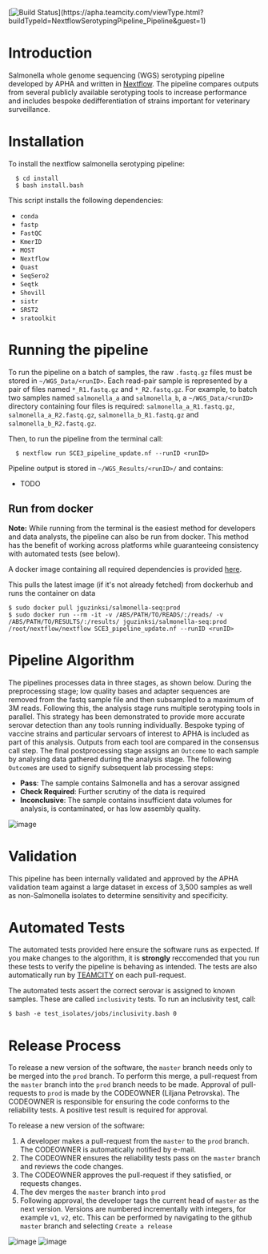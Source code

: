 [![Build Status](https://apha.teamcity.com/app/rest/builds/buildType:(id:NextflowSerotypingPipeline_Pipeline)/statusIcon)](https://apha.teamcity.com/viewType.html?buildTypeId=NextflowSerotypingPipeline_Pipeline&guest=1)

# Introduction

Salmonella whole genome sequencing (WGS) serotyping pipeline developed by APHA and written in [Nextflow](https://www.nextflow.io/). The pipeline compares outputs from several publicly available serotyping tools to increase performance and includes bespoke dedifferentiation of strains important for veterinary surveillance.

# Installation
To install the nextflow salmonella serotyping pipeline:
```
  $ cd install
  $ bash install.bash
```

This script installs the following dependencies:
- `conda`
- `fastp`
- `FastQC`
- `KmerID`
- `MOST`
- `Nextflow`
- `Quast`
- `SeqSero2`
- `Seqtk`
- `Shovill`
- `sistr`
- `SRST2`
- `sratoolkit`

# Running the pipeline

To run the pipeline on a batch of samples, the raw `.fastq.gz` files must be stored in `~/WGS_Data/<runID>`.  Each read-pair sample is represented by a pair of files named `*_R1.fastq.gz` and `*_R2.fastq.gz`. For example, to batch two samples named `salmonella_a` and `salmonella_b`, a `~/WGS_Data/<runID>` directory containing four files is required: `salmonella_a_R1.fastq.gz`, `salmonella_a_R2.fastq.gz`,  `salmonella_b_R1.fastq.gz` and `salmonella_b_R2.fastq.gz`.

Then, to run the pipeline from the terminal call:
```
  $ nextflow run SCE3_pipeline_update.nf --runID <runID> 
```

Pipeline output is stored in  `~/WGS_Results/<runID>/` and contains:
- TODO

## Run from docker

**Note:** While running from the terminal is the easiest method for developers and data analysts, the pipeline can also be run from docker. This method has the benefit of working across platforms while guaranteeing consistency with automated tests (see below). 

A docker image containing all required dependencies is provided [here](https://hub.docker.com/r/jguzinski/salmonella-seq). 

This pulls the latest image (if it's not already fetched) from dockerhub and runs the container on data
```
$ sudo docker pull jguzinksi/salmonella-seq:prod
$ sudo docker run --rm -it -v /ABS/PATH/TO/READS/:/reads/ -v /ABS/PATH/TO/RESULTS/:/results/ jguzinksi/salmonella-seq:prod /root/nextflow/nextflow SCE3_pipeline_update.nf --runID <runID>
```

# Pipeline Algorithm 

The pipelines processes data in three stages, as shown below. During the preprocessing stage; low quality bases and adapter sequences are removed from the fastq sample file and then subsampled to a maximum of 3M reads. Following this, the analysis stage runs multiple serotyping tools in parallel.
This strategy has been demonstrated to provide more accurate serovar detection than any tools running individually.
Bespoke typing of vaccine strains and particular servoars of interest to APHA is included as part of this analysis. 
Outputs from each tool are compared in the consensus call step. 
The final postprocessing stage assigns an `Outcome` to each sample by analysing data gathered during the analysis stage. The following `Outcome`s are used to signify subsequent lab processing steps:

- **Pass**: The sample contains Salmonella and has a serovar assigned
- **Check Required**: Further scrutiny of the data is required
- **Inconclusive**: The sample contains insufficient data volumes for analysis, is contaminated, or has low assembly quality. 

![image](https://user-images.githubusercontent.com/6979169/154251677-43d55d28-24bb-4dc2-9def-61322ba58629.png)

# Validation

This pipeline has been internally validated and approved by the APHA validation team against a large dataset in excess of 3,500 samples as well as non-Salmonella isolates to determine sensitivity and specificity.


# Automated Tests

The automated tests provided here ensure the software runs as expected. If you make changes to the algorithm, it is **strongly** reccomended that you run these tests to verify the pipeline is behaving as intended. The tests are also automatically run by [TEAMCITY](https://apha.teamcity.com/viewType.html?buildTypeId=NextflowSerotypingPipeline_Pipeline&guest=1) on each pull-request. 

The automated tests assert the correct serovar is assigned to known samples. These are called `inclusivity` tests. To run an inclusivity test, call:
```
$ bash -e test_isolates/jobs/inclusivity.bash 0
```

# Release Process

To release a new version of the software, the `master` branch needs only to be merged into the `prod` branch. To perform this merge, a pull-request from the `master` branch into the `prod` branch needs to be made. Approval of pull-requests to `prod` is made by the CODEOWNER (Liljana Petrovska). The CODEOWNER is responsible for ensuring the code conforms to the reliability tests. A positive test result is required for approval.

To release a new version of the software:
1. A developer makes a pull-request from the `master` to the `prod` branch. The CODEOWNER is automatically notified by e-mail.
1. The CODEOWNER ensures the reliability tests pass on the `master` branch and reviews the code changes. 
1. The CODEOWNER approves the pull-request if they satisfied, or requests changes.
1. The dev merges the `master` branch into `prod`
1. Following approval, the developer tags the current head of `master` as the next version. Versions are numbered incrementally with integers, for example `v1`, `v2`, etc. This can be performed by navigating to the github `master` branch and selecting `Create a release`

![image](https://user-images.githubusercontent.com/6979169/153393500-b2313500-9dc0-4883-bcb9-9d9ef65f734c.png)
![image](https://user-images.githubusercontent.com/6979169/153393680-a6f42c9d-ade7-4390-8c52-5b34837a0ebb.png)
 
